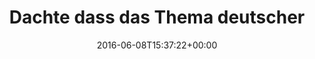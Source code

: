 ---
retweeted: false
source: <a href="https://about.twitter.com/products/tweetdeck" rel="nofollow">TweetDeck</a>
entities:
  user_mentions:
  - name: Marathonmann
    screen_name: MarathonmannMUC
    indices:
    - '90'
    - '106'
    id_str: '466939257'
    id: '466939257'
  urls: []
  symbols: []
  media:
  - expanded_url: https://twitter.com/bascht/status/740568407347757058/photo/1
    indices:
    - '117'
    - '140'
    url: https://t.co/cCzGGpBXok
    media_url: http://pbs.twimg.com/media/CkcG928WEAA42H4.jpg
    id_str: '740568323516141568'
    id: '740568323516141568'
    media_url_https: https://pbs.twimg.com/media/CkcG928WEAA42H4.jpg
    sizes:
      medium:
        w: '430'
        h: '473'
        resize: fit
      thumb:
        w: '150'
        h: '150'
        resize: crop
      large:
        w: '430'
        h: '473'
        resize: fit
      small:
        w: '430'
        h: '473'
        resize: fit
    type: photo
    display_url: pic.twitter.com/cCzGGpBXok
  hashtags: []
display_text_range:
- '0'
- '140'
favorite_count: '2'
id_str: '740568407347757058'
truncated: false
retweet_count: '0'
id: '740568407347757058'
possibly_sensitive: false
created_at: Wed Jun 08 15:37:22 +0000 2016
favorited: false
full_text: Dachte dass das Thema deutscher Hardcore mit Escapado in der Senke verschwunden
  ist, aber [@MarathonmannMUC](https://twitter.com/MarathonmannMUC) kann wat.
lang: de
extended_entities:
  media:
  - expanded_url: https://twitter.com/bascht/status/740568407347757058/photo/1
    indices:
    - '117'
    - '140'
    url: https://t.co/cCzGGpBXok
    media_url: http://pbs.twimg.com/media/CkcG928WEAA42H4.jpg
    id_str: '740568323516141568'
    id: '740568323516141568'
    media_url_https: https://pbs.twimg.com/media/CkcG928WEAA42H4.jpg
    sizes:
      medium:
        w: '430'
        h: '473'
        resize: fit
      thumb:
        w: '150'
        h: '150'
        resize: crop
      large:
        w: '430'
        h: '473'
        resize: fit
      small:
        w: '430'
        h: '473'
        resize: fit
    type: photo
    display_url: pic.twitter.com/cCzGGpBXok
tags:
- pesos:twitter
date: '2016-06-08T15:37:22+00:00'
src: https://twitter.com/bascht/status/740568407347757058
original_url: https://twitter.com/bascht/status/740568407347757058
type: twitter_tweet
media_url: https://img.bascht.com/twitter/pbs.twimg.com/media/CkcG928WEAA42H4.jpg
text: Dachte dass das Thema deutscher Hardcore mit Escapado in der Senke verschwunden
  ist, aber [@MarathonmannMUC](https://twitter.com/MarathonmannMUC) kann wat.
title: Dachte dass das Thema deutscher

---